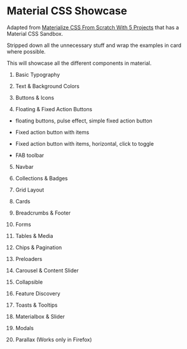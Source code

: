 # Material CSS Showcase

Adapted from [Materialize CSS From Scratch With 5 Projects](https://www.safaribooksonline.com/library/view/materialize-css-from/9781789538724/) that has a Material CSS Sandbox.

Stripped down all the unnecessary stuff and wrap the examples in card where possible.

This will showcase all the different components in material.

1.  Basic Typography

2.  Text & Background Colors

3.  Buttons & Icons

4.  Floating & Fixed Action Buttons

- floating buttons, pulse effect, simple fixed action button

- Fixed action button with items

- Fixed action button with items, horizontal, click to toggle

- FAB toolbar

5.  Navbar

6.  Collections & Badges

7.  Grid Layout

8.  Cards

9.  Breadcrumbs & Footer

10. Forms

11. Tables & Media

12. Chips & Pagination

13. Preloaders

14. Carousel & Content Slider

15. Collapsible

16. Feature Discovery

17. Toasts & Tooltips

18. Materialbox & Slider

19. Modals
20. Parallax (Works only in Firefox)
